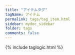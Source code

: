 ```yaml
---
title: "アイテムタグ"
tagName: アイテム
permalink: tags/tag_item.html
sidebar: mydoc_sidebar
folder: tags
comments: false
---
```

{% include taglogic.html %}
